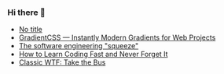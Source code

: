 ### Hi there 👋

<!-- daily.dev BOOKMARKS:START -->
- [No title](https://app.daily.dev/posts/tjtQTCAUL?utm_source=rss&utm_medium=bookmarks&utm_campaign=PnGboN99PhXCxFrWGGg2C)
- [GradientCSS — Instantly Modern Gradients for Web Projects](https://app.daily.dev/posts/TwIpLwkSJ?utm_source=rss&utm_medium=bookmarks&utm_campaign=PnGboN99PhXCxFrWGGg2C)
- [The software engineering &quot;squeeze&quot;](https://app.daily.dev/posts/5yil4Z4s4?utm_source=rss&utm_medium=bookmarks&utm_campaign=PnGboN99PhXCxFrWGGg2C)
- [How to Learn Coding Fast and Never Forget It](https://app.daily.dev/posts/F7pCqOKig?utm_source=rss&utm_medium=bookmarks&utm_campaign=PnGboN99PhXCxFrWGGg2C)
- [Classic WTF: Take the Bus](https://app.daily.dev/posts/skOnilWXG?utm_source=rss&utm_medium=bookmarks&utm_campaign=PnGboN99PhXCxFrWGGg2C)
<!-- daily.dev BOOKMARKS:END -->

<!--
**dinesh4monto/dinesh4monto** is a ✨ _special_ ✨ repository because its `README.md` (this file) appears on your GitHub profile.

Here are some ideas to get you started:

- 🔭 I’m currently working on ...
- 🌱 I’m currently learning ...
- 👯 I’m looking to collaborate on ...
- 🤔 I’m looking for help with ...
- 💬 Ask me about ...
- 📫 How to reach me: ...
- 😄 Pronouns: ...
- ⚡ Fun fact: ...
-->
